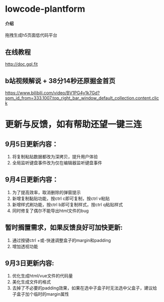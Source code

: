 # lowcode-plantform

#### 介绍
拖拽生成h5页面低代码平台

## 在线教程
http://doc.gql.fit

## b站视频解说  + 38分14秒还原掘金首页
https://www.bilibili.com/video/BV1PG4y1k7Gd?spm_id_from=333.1007.top_right_bar_window_default_collection.content.click

# 更新与反馈，如有帮助还望一键三连

## 9月5日更新内容：
1. 将复制粘贴数据都改为深拷贝，提升用户体验
2. 全局监听键盘事件改为仅在编辑器监听键盘事件

## 9月4日更新内容：
1. 为了提高效率，取消删除的弹窗提示
2. 新增复制黏贴功能，按ctrl c即可复制，按ctrl v粘贴
3. 新增样式刷功能，按ctrl b即可复制样式，按ctrl q粘贴样式
4. 同时修复了偶尔不能导出html文件的bug
## 暂时搁置需求，如果反馈良好可加快更新:
1. 通过按键ctrl +或-快速调整盒子的margin和padding
2. 增加透视功能

## 9月3日更新内容:
1. 优化生成html/vue文件的代码量
2. 美化生成文件的格式
3. 去掉了不必要的padding效果，如果在选中子盒子时无法选中父盒子，建议给子盒子加个临时的margin属性



